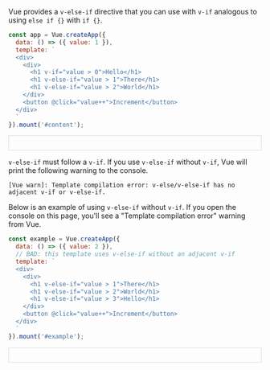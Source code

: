 Vue provides a `v-else-if` directive that you can use with `v-if` analogous to using `else if {}` with `if {}`.

```javascript
const app = Vue.createApp({
  data: () => ({ value: 1 }),
  template: `
  <div>
    <div>
      <h1 v-if="value > 0">Hello</h1>
      <h1 v-else-if="value > 1">There</h1>
      <h1 v-else-if="value > 2">World</h1>
    </div>
    <button @click="value++">Increment</button>
  </div>
  `
}).mount('#content');
```


<div id="content" style="border: 1px solid #ddd; padding: 1em"></div>

<script src="https://unpkg.com/vue@3.x"></script>
<script>
   const app = Vue.createApp({
    data: () => ({ value: 1 }),
    template: `
    <div>
      <div>
        <h1 v-if="value <= 1">Hello</h1>
        <h1 v-else-if="value <= 2">There</h1>
        <h1 v-else-if="value > 2">World</h1>
      </div>
      <button @click="value++">Increment</button>
    </div>
    `
  }).mount('#content');
</script>

`v-else-if` must follow a `v-if`.
If you use `v-else-if` without `v-if`, Vue will print the following warning to the console.

```
[Vue warn]: Template compilation error: v-else/v-else-if has no adjacent v-if or v-else-if.
```

Below is an example of using `v-else-if` without `v-if`.
If you open the console on this page, you'll see a "Template compilation error" warning from Vue.

```javascript
const example = Vue.createApp({
  data: () => ({ value: 2 }),
  // BAD: this template uses v-else-if without an adjacent v-if
  template: `
  <div>
    <div>
      <h1 v-else-if="value > 1">There</h1>
      <h1 v-else-if="value > 2">World</h1>
      <h1 v-else-if="value > 3">Hello</h1>
    </div>
    <button @click="value++">Increment</button>
  </div>
  `
}).mount('#example');
```

<div id="example" style="border: 1px solid #ddd; padding: 1em"></div>

<script src="https://unpkg.com/vue@3.x"></script>
<script>
  const example = Vue.createApp({
    data: () => ({ value: 2 }),
    template: `
    <div>
      <div>
        <h1 v-else-if="value > 1">There</h1>
        <h1 v-else-if="value > 2">World</h1>
        <h1 v-else-if="value > 3">Hello</h1>
      </div>
      <button @click="value++">Increment</button>
    </div>
    `
  }).mount('#example');
</script>


